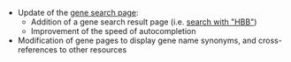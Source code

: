 * Update of the [gene search page](/bgee14_0/?page=gene):
    * Addition of a gene search result page (i.e. [search with "HBB"](/bgee14_0/?page=gene&query=HBB))
    * Improvement of the speed of autocompletion
* Modification of gene pages to display gene name synonyms, and cross-references to other resources
